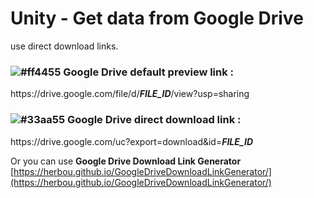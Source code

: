 # Unity - Get data from Google Drive

use direct download links.


### ![#ff4455](https://via.placeholder.com/15/ff4455/000000?text=+) Google Drive default preview link :

https<span>://drive<span>.google<span>.com/file/d/***FILE_ID***/view?usp=sharing
  
  

### ![#33aa55](https://via.placeholder.com/15/33aa55/000000?text=+) Google Drive direct download link :

ht<span>tps://drive<span>.google<span>.com/uc?export=download&id=***FILE_ID***
  
  
Or you can use **Google Drive Download Link Generator**
[https://herbou.github.io/GoogleDriveDownloadLinkGenerator/](https://herbou.github.io/GoogleDriveDownloadLinkGenerator/)
  


